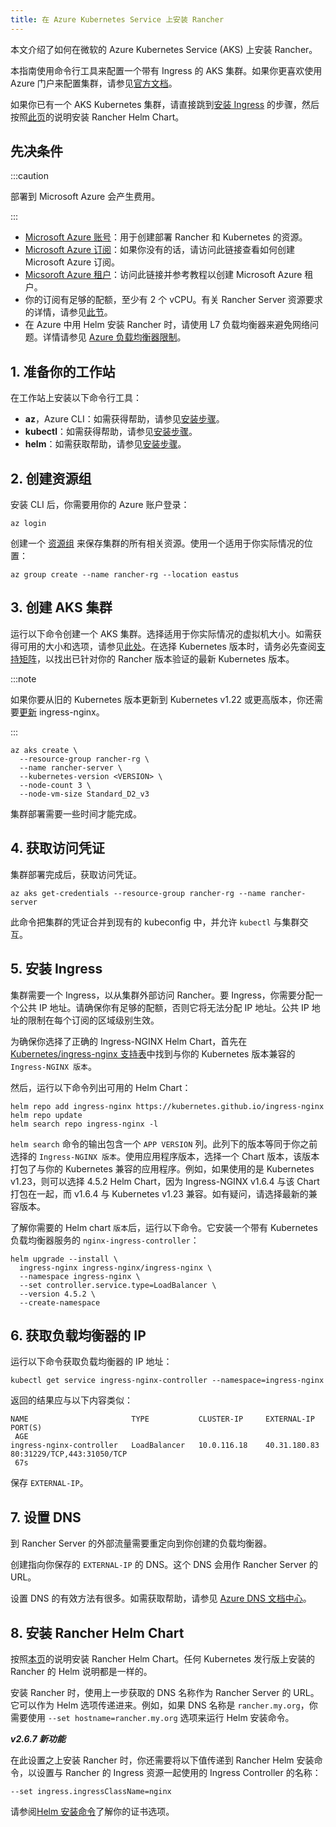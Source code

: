 ```yaml
---
title: 在 Azure Kubernetes Service 上安装 Rancher
---
```


本文介绍了如何在微软的 Azure Kubernetes Service (AKS) 上安装 Rancher。

本指南使用命令行工具来配置一个带有 Ingress 的 AKS 集群。如果你更喜欢使用 Azure 门户来配置集群，请参见[官方文档](https://docs.microsoft.com/en-us/azure/aks/kubernetes-walkthrough-portal)。

如果你已有一个 AKS Kubernetes 集群，请直接跳到[安装 Ingress](#5-安装-ingress) 的步骤，然后按照[此页](../../../pages-for-subheaders/install-upgrade-on-a-kubernetes-cluster.md#安装-rancher-helm-chart)的说明安装 Rancher Helm Chart。

## 先决条件

:::caution

部署到 Microsoft Azure 会产生费用。

:::

- [Microsoft Azure 账号](https://azure.microsoft.com/en-us/free/)：用于创建部署 Rancher 和 Kubernetes 的资源。
- [Microsoft Azure 订阅](https://docs.microsoft.com/en-us/azure/cost-management-billing/manage/create-subscription#create-a-subscription-in-the-azure-portal)：如果你没有的话，请访问此链接查看如何创建 Microsoft Azure 订阅。
- [Micsoroft Azure 租户](https://docs.microsoft.com/en-us/azure/active-directory/develop/quickstart-create-new-tenant)：访问此链接并参考教程以创建 Microsoft Azure 租户。
- 你的订阅有足够的配额，至少有 2 个 vCPU。有关 Rancher Server 资源要求的详情，请参见[此节](../../../pages-for-subheaders/installation-requirements.md#rke-和托管-kubernetes)。
- 在 Azure 中用 Helm 安装 Rancher 时，请使用 L7 负载均衡器来避免网络问题。详情请参见 [Azure 负载均衡器限制](https://docs.microsoft.com/en-us/azure/load-balancer/components#limitations)。

## 1. 准备你的工作站

在工作站上安装以下命令行工具：

- **az**，Azure CLI：如需获得帮助，请参见[安装步骤](https://docs.microsoft.com/en-us/cli/azure/)。
- **kubectl**：如需获得帮助，请参见[安装步骤](https://kubernetes.io/docs/tasks/tools/#kubectl)。
- **helm**：如需获取帮助，请参见[安装步骤](https://helm.sh/docs/intro/install/)。

## 2. 创建资源组

安装 CLI 后，你需要用你的 Azure 账户登录：

```
az login
```

创建一个 [资源组](https://docs.microsoft.com/en-us/azure/azure-resource-manager/management/manage-resource-groups-portal) 来保存集群的所有相关资源。使用一个适用于你实际情况的位置：

```
az group create --name rancher-rg --location eastus
```

## 3. 创建 AKS 集群

运行以下命令创建一个 AKS 集群。选择适用于你实际情况的虚拟机大小。如需获得可用的大小和选项，请参见[此处](https://docs.microsoft.com/en-us/azure/virtual-machines/sizes)。在选择 Kubernetes 版本时，请务必先查阅[支持矩阵](https://rancher.com/support-matrix/)，以找出已针对你的 Rancher 版本验证的最新 Kubernetes 版本。

:::note

如果你要从旧的 Kubernetes 版本更新到 Kubernetes v1.22 或更高版本，你还需要[更新](https://kubernetes.github.io/ingress-nginx/user-guide/k8s-122-migration/) ingress-nginx。

:::

```
az aks create \
  --resource-group rancher-rg \
  --name rancher-server \
  --kubernetes-version <VERSION> \
  --node-count 3 \
  --node-vm-size Standard_D2_v3
```

集群部署需要一些时间才能完成。

## 4. 获取访问凭证

集群部署完成后，获取访问凭证。

```
az aks get-credentials --resource-group rancher-rg --name rancher-server
```

此命令把集群的凭证合并到现有的 kubeconfig 中，并允许 `kubectl` 与集群交互。

## 5. 安装 Ingress

集群需要一个 Ingress，以从集群外部访问 Rancher。要 Ingress，你需要分配一个公共 IP 地址。请确保你有足够的配额，否则它将无法分配 IP 地址。公共 IP 地址的限制在每个订阅的区域级别生效。

为确保你选择了正确的 Ingress-NGINX Helm Chart，首先在 [Kubernetes/ingress-nginx 支持表](https://github.com/kubernetes/ingress-nginx#supported-versions-table)中找到与你的 Kubernetes 版本兼容的 `Ingress-NGINX 版本`。

然后，运行以下命令列出可用的 Helm Chart：

```
helm repo add ingress-nginx https://kubernetes.github.io/ingress-nginx
helm repo update
helm search repo ingress-nginx -l
```

`helm search` 命令的输出包含一个 `APP VERSION` 列。此列下的版本等同于你之前选择的 `Ingress-NGINX 版本`。使用应用程序版本，选择一个 Chart 版本，该版本打包了与你的 Kubernetes 兼容的应用程序。例如，如果使用的是 Kubernetes v1.23，则可以选择 4.5.2 Helm Chart，因为 Ingress-NGINX v1.6.4 与该 Chart 打包在一起，而 v1.6.4 与 Kubernetes v1.23 兼容。如有疑问，请选择最新的兼容版本。

了解你需要的 Helm chart `版本`后，运行以下命令。它安装一个带有 Kubernetes 负载均衡器服务的 `nginx-ingress-controller`：

```
helm upgrade --install \
  ingress-nginx ingress-nginx/ingress-nginx \
  --namespace ingress-nginx \
  --set controller.service.type=LoadBalancer \
  --version 4.5.2 \
  --create-namespace
```

## 6. 获取负载均衡器的 IP

运行以下命令获取负载均衡器的 IP 地址：

```
kubectl get service ingress-nginx-controller --namespace=ingress-nginx
```

返回的结果应与以下内容类似：

```
NAME                       TYPE           CLUSTER-IP     EXTERNAL-IP    PORT(S)
 AGE
ingress-nginx-controller   LoadBalancer   10.0.116.18    40.31.180.83   80:31229/TCP,443:31050/TCP
 67s
```

保存 `EXTERNAL-IP`。

## 7. 设置 DNS

到 Rancher Server 的外部流量需要重定向到你创建的负载均衡器。

创建指向你保存的 `EXTERNAL-IP` 的 DNS。这个 DNS 会用作 Rancher Server 的 URL。

设置 DNS 的有效方法有很多。如需获取帮助，请参见 [Azure DNS 文档中心](https://docs.microsoft.com/en-us/azure/dns/)。

## 8. 安装 Rancher Helm Chart

按照[本页](../../../pages-for-subheaders/install-upgrade-on-a-kubernetes-cluster.md#安装-rancher-helm-chart)的说明安装 Rancher Helm Chart。任何 Kubernetes 发行版上安装的 Rancher 的 Helm 说明都是一样的。

安装 Rancher 时，使用上一步获取的 DNS 名称作为 Rancher Server 的 URL。它可以作为 Helm 选项传递进来。例如，如果 DNS 名称是 `rancher.my.org`，你需要使用 `--set hostname=rancher.my.org` 选项来运行 Helm 安装命令。

**_v2.6.7 新功能_**

在此设置之上安装 Rancher 时，你还需要将以下值传递到 Rancher Helm 安装命令，以设置与 Rancher 的 Ingress 资源一起使用的 Ingress Controller 的名称：

```
--set ingress.ingressClassName=nginx
```

请参阅[Helm 安装命令](../../../pages-for-subheaders/install-upgrade-on-a-kubernetes-cluster.md#5-根据你选择的证书选项，通过-helm-安装-rancher)了解你的证书选项。
